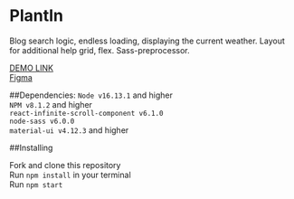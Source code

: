 
# PlantIn
Blog search logic, endless loading, displaying the current weather.
Layout for additional help grid, flex. Sass-preprocessor.

[DEMO LINK](https://misharosa.github.io/test_plantln/)
<br/>
[Figma](https://www.figma.com/file/KtzICEGlTEoXBJlD1Vid8X/PlantIn%2F-Test-Case?node-id=1%3A37)
<br/>

##Dependencies:
`Node v16.13.1` and higher
<br/>
`NPM v8.1.2` and higher
<br/>
`react-infinite-scroll-component v6.1.0`
<br/>
`node-sass v6.0.0`
<br/>
`material-ui v4.12.3` and higher
<br/>

##Installing
<br/>

Fork and clone this repository
<br/>
Run `npm install` in your terminal
<br/>
Run `npm start`
